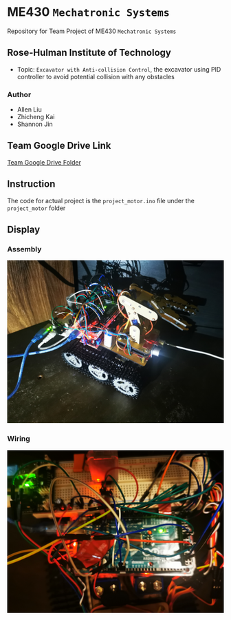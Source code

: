 # ME430 `Mechatronic Systems`
Repository for Team Project of ME430 `Mechatronic Systems`
## Rose-Hulman Institute of Technology
 - Topic: `Excavator with Anti-collision Control`, the excavator using PID controller to avoid potential collision with any obstacles
### Author
 - Allen Liu
 - Zhicheng Kai
 - Shannon Jin
 ## Team Google Drive Link
 [Team Google Drive Folder](https://drive.google.com/drive/folders/1gOOvGnefZ6KSsOD7Iz33mTfya7JrbwNx?usp=sharing)
 ## Instruction
 The code for actual project is the `project_motor.ino` file under the `project_motor` folder
 ## Display
 ### Assembly
 ![Assembly](./WeChat_Image_20200820022800.jpg?raw=true)
 ### Wiring
 ![Wiring](./WeChat_Image_20200820024227.jpg?raw=true)
